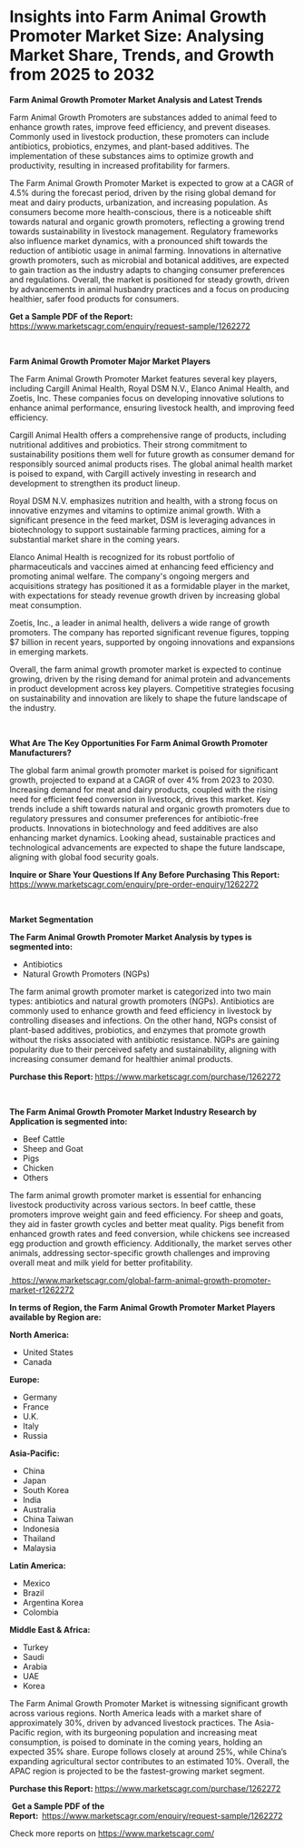 <p><h1>Insights into Farm Animal Growth Promoter Market Size: Analysing Market Share, Trends, and Growth from 2025 to 2032</h1></p><p><strong>Farm Animal Growth Promoter Market Analysis and Latest Trends</strong></p>
<p><p>Farm Animal Growth Promoters are substances added to animal feed to enhance growth rates, improve feed efficiency, and prevent diseases. Commonly used in livestock production, these promoters can include antibiotics, probiotics, enzymes, and plant-based additives. The implementation of these substances aims to optimize growth and productivity, resulting in increased profitability for farmers.</p><p>The Farm Animal Growth Promoter Market is expected to grow at a CAGR of 4.5% during the forecast period, driven by the rising global demand for meat and dairy products, urbanization, and increasing population. As consumers become more health-conscious, there is a noticeable shift towards natural and organic growth promoters, reflecting a growing trend towards sustainability in livestock management. Regulatory frameworks also influence market dynamics, with a pronounced shift towards the reduction of antibiotic usage in animal farming. Innovations in alternative growth promoters, such as microbial and botanical additives, are expected to gain traction as the industry adapts to changing consumer preferences and regulations. Overall, the market is positioned for steady growth, driven by advancements in animal husbandry practices and a focus on producing healthier, safer food products for consumers.</p></p>
<p><strong>Get a Sample PDF of the Report:&nbsp;</strong> <a href="https://www.marketscagr.com/enquiry/request-sample/1262272?utm_campaign=3510&utm_medium=2&utm_source=Github&utm_content=ia&utm_term=03042025&utm_id=farm-animal-growth-promoter">https://www.marketscagr.com/enquiry/request-sample/1262272</a></p>
<p>&nbsp;</p>
<p><strong>Farm Animal Growth Promoter Major Market Players</strong></p>
<p><p>The Farm Animal Growth Promoter Market features several key players, including Cargill Animal Health, Royal DSM N.V., Elanco Animal Health, and Zoetis, Inc. These companies focus on developing innovative solutions to enhance animal performance, ensuring livestock health, and improving feed efficiency.</p><p>Cargill Animal Health offers a comprehensive range of products, including nutritional additives and probiotics. Their strong commitment to sustainability positions them well for future growth as consumer demand for responsibly sourced animal products rises. The global animal health market is poised to expand, with Cargill actively investing in research and development to strengthen its product lineup.</p><p>Royal DSM N.V. emphasizes nutrition and health, with a strong focus on innovative enzymes and vitamins to optimize animal growth. With a significant presence in the feed market, DSM is leveraging advances in biotechnology to support sustainable farming practices, aiming for a substantial market share in the coming years.</p><p>Elanco Animal Health is recognized for its robust portfolio of pharmaceuticals and vaccines aimed at enhancing feed efficiency and promoting animal welfare. The company's ongoing mergers and acquisitions strategy has positioned it as a formidable player in the market, with expectations for steady revenue growth driven by increasing global meat consumption.</p><p>Zoetis, Inc., a leader in animal health, delivers a wide range of growth promoters. The company has reported significant revenue figures, topping $7 billion in recent years, supported by ongoing innovations and expansions in emerging markets.</p><p>Overall, the farm animal growth promoter market is expected to continue growing, driven by the rising demand for animal protein and advancements in product development across key players. Competitive strategies focusing on sustainability and innovation are likely to shape the future landscape of the industry.</p></p>
<p>&nbsp;</p>
<p><strong>What Are The Key Opportunities For Farm Animal Growth Promoter Manufacturers?</strong></p>
<p><p>The global farm animal growth promoter market is poised for significant growth, projected to expand at a CAGR of over 4% from 2023 to 2030. Increasing demand for meat and dairy products, coupled with the rising need for efficient feed conversion in livestock, drives this market. Key trends include a shift towards natural and organic growth promoters due to regulatory pressures and consumer preferences for antibiotic-free products. Innovations in biotechnology and feed additives are also enhancing market dynamics. Looking ahead, sustainable practices and technological advancements are expected to shape the future landscape, aligning with global food security goals.</p></p>
<p><strong>Inquire or Share Your Questions If Any Before Purchasing This Report:</strong> <a href="https://www.marketscagr.com/enquiry/pre-order-enquiry/1262272?utm_campaign=3510&utm_medium=2&utm_source=Github&utm_content=ia&utm_term=03042025&utm_id=farm-animal-growth-promoter">https://www.marketscagr.com/enquiry/pre-order-enquiry/1262272</a></p>
<p>&nbsp;</p>
<p><strong>Market Segmentation</strong></p>
<p><strong>The Farm Animal Growth Promoter Market Analysis by types is segmented into:</strong></p>
<p><ul><li>Antibiotics</li><li>Natural Growth Promoters (NGPs)</li></ul></p>
<p><p>The farm animal growth promoter market is categorized into two main types: antibiotics and natural growth promoters (NGPs). Antibiotics are commonly used to enhance growth and feed efficiency in livestock by controlling diseases and infections. On the other hand, NGPs consist of plant-based additives, probiotics, and enzymes that promote growth without the risks associated with antibiotic resistance. NGPs are gaining popularity due to their perceived safety and sustainability, aligning with increasing consumer demand for healthier animal products.</p></p>
<p><strong>Purchase this Report:&nbsp;</strong><a href="https://www.marketscagr.com/purchase/1262272?utm_campaign=3510&utm_medium=2&utm_source=Github&utm_content=ia&utm_term=03042025&utm_id=farm-animal-growth-promoter">https://www.marketscagr.com/purchase/1262272</a></p>
<p>&nbsp;</p>
<p><strong>The Farm Animal Growth Promoter Market Industry Research by Application is segmented into:</strong></p>
<p><ul><li>Beef Cattle</li><li>Sheep and Goat</li><li>Pigs</li><li>Chicken</li><li>Others</li></ul></p>
<p><p>The farm animal growth promoter market is essential for enhancing livestock productivity across various sectors. In beef cattle, these promoters improve weight gain and feed efficiency. For sheep and goats, they aid in faster growth cycles and better meat quality. Pigs benefit from enhanced growth rates and feed conversion, while chickens see increased egg production and growth efficiency. Additionally, the market serves other animals, addressing sector-specific growth challenges and improving overall meat and milk yield for better profitability.</p></p>
<p><a href="https://www.marketscagr.com/global-farm-animal-growth-promoter-market-r1262272?utm_campaign=3510&utm_medium=2&utm_source=Github&utm_content=ia&utm_term=03042025&utm_id=farm-animal-growth-promoter">&nbsp;https://www.marketscagr.com/global-farm-animal-growth-promoter-market-r1262272</a></p>
<p><strong>In terms of Region, the Farm Animal Growth Promoter Market Players available by Region are:</strong></p>
<p>
    <p> <strong> North America: </strong>
        <ul>
            <li>United States</li>
            <li>Canada</li>
        </ul>
        </p> 
    <p> <strong> Europe: </strong>
        <ul>
            <li>Germany</li>
            <li>France</li>
            <li>U.K.</li>
            <li>Italy</li>
            <li>Russia</li>
        </ul>
        </p> 
    <p> <strong> Asia-Pacific: </strong>
        <ul>
            <li>China</li>
            <li>Japan</li>
            <li>South Korea</li>
            <li>India</li>
            <li>Australia</li>
            <li>China Taiwan</li>
            <li>Indonesia</li>
            <li>Thailand</li>
            <li>Malaysia</li>
        </ul>
        </p> 
    <p> <strong> Latin America: </strong>
        <ul>
            <li>Mexico</li>
            <li>Brazil</li>
            <li>Argentina Korea</li>
            <li>Colombia</li>
        </ul>
        </p> 
    <p> <strong> Middle East & Africa: </strong>
        <ul>
            <li>Turkey</li>
            <li>Saudi</li>
            <li>Arabia</li>
            <li>UAE</li>
            <li>Korea</li>
        </ul>
    </p>
    </p>
<p><p>The Farm Animal Growth Promoter Market is witnessing significant growth across various regions. North America leads with a market share of approximately 30%, driven by advanced livestock practices. The Asia-Pacific region, with its burgeoning population and increasing meat consumption, is poised to dominate in the coming years, holding an expected 35% share. Europe follows closely at around 25%, while China’s expanding agricultural sector contributes to an estimated 10%. Overall, the APAC region is projected to be the fastest-growing market segment.</p></p>
<p><strong>Purchase this Report: </strong><a href="https://www.marketscagr.com/purchase/1262272?utm_campaign=3510&utm_medium=2&utm_source=Github&utm_content=ia&utm_term=03042025&utm_id=farm-animal-growth-promoter">https://www.marketscagr.com/purchase/1262272</a></p>
<p>&nbsp;<strong>Get a Sample PDF of the Report:&nbsp;&nbsp;</strong><a href="https://www.marketscagr.com/enquiry/request-sample/1262272?utm_campaign=3510&utm_medium=2&utm_source=Github&utm_content=ia&utm_term=03042025&utm_id=farm-animal-growth-promoter">https://www.marketscagr.com/enquiry/request-sample/1262272</a></p>
<p><strong></strong></p>
<p>Check more reports on <a href="https://www.marketscagr.com/?utm_campaign=3510&utm_medium=2&utm_source=Github&utm_content=ia&utm_term=03042025&utm_id=farm-animal-growth-promoter">https://www.marketscagr.com/</a></p>